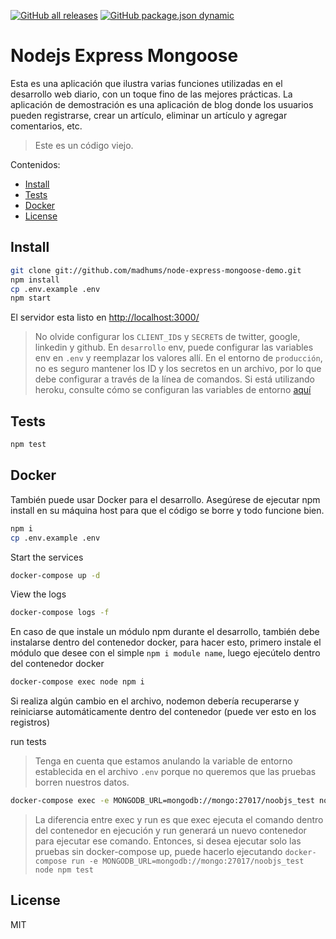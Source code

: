 
[![GitHub all releases](https://img.shields.io/github/downloads/benjvalles/nodejs-express-mongoose/total?style=for-the-badge)](#) [![GitHub package.json dynamic](https://img.shields.io/github/package-json/keywords/benjvalles/nodejs-express-mongoose?style=for-the-badge)](#)


# Nodejs Express Mongoose

Esta es una aplicación que ilustra varias funciones utilizadas en el desarrollo web diario, con un toque fino de las mejores prácticas. La aplicación de demostración es una aplicación de blog donde los usuarios pueden registrarse, crear un artículo, eliminar un artículo y agregar comentarios, etc.

> Este es un código viejo.

Contenidos:

<!-- TOC depthFrom:2 depthTo:6 withLinks:1 updateOnSave:1 orderedList:0 -->

- [Install](#Install)
- [Tests](#Tests)
- [Docker](#Docker)
- [License](#License)

<!-- /TOC -->


## Install

```sh
git clone git://github.com/madhums/node-express-mongoose-demo.git
npm install
cp .env.example .env
npm start
```

El servidor esta listo en [http://localhost:3000/](http://localhost:3000/)

> No olvide configurar los `CLIENT_ID`s y `SECRET`s de twitter, google, linkedin y github. En `desarrollo` env, puede configurar las variables env en `.env` y reemplazar los valores allí. En el entorno de `producción`, no es seguro mantener los ID y los secretos en un archivo, por lo que debe configurar a través de la línea de comandos. Si está utilizando heroku, consulte cómo se configuran las variables de entorno [aquí](https://devcenter.heroku.com/articles/config-vars) 


## Tests

```sh
npm test
```

## Docker

También puede usar Docker para el desarrollo. Asegúrese de ejecutar npm install en su máquina host para que el código se borre y todo funcione bien.

```sh
npm i
cp .env.example .env
```

Start the services

```sh
docker-compose up -d
```

View the logs

```sh
docker-compose logs -f
```

En caso de que instale un módulo npm durante el desarrollo, también debe instalarse dentro del contenedor docker, para hacer esto, primero instale el módulo que desee con el simple `npm i module name`, luego ejecútelo dentro del contenedor docker

```sh
docker-compose exec node npm i
```

Si realiza algún cambio en el archivo, nodemon debería recuperarse y reiniciarse automáticamente dentro del contenedor (puede ver esto en los registros)

run tests
> Tenga en cuenta que estamos anulando la variable de entorno establecida en el archivo `.env` porque no queremos que las pruebas borren nuestros datos.

```sh
docker-compose exec -e MONGODB_URL=mongodb://mongo:27017/noobjs_test node npm test
```



> La diferencia entre exec y run es que exec ejecuta el comando dentro del contenedor en ejecución y run generará un nuevo contenedor para ejecutar ese comando. Entonces, si desea ejecutar solo las pruebas sin docker-compose up, puede hacerlo ejecutando `docker-compose run -e MONGODB_URL=mongodb://mongo:27017/noobjs_test node npm test`


## License

MIT
